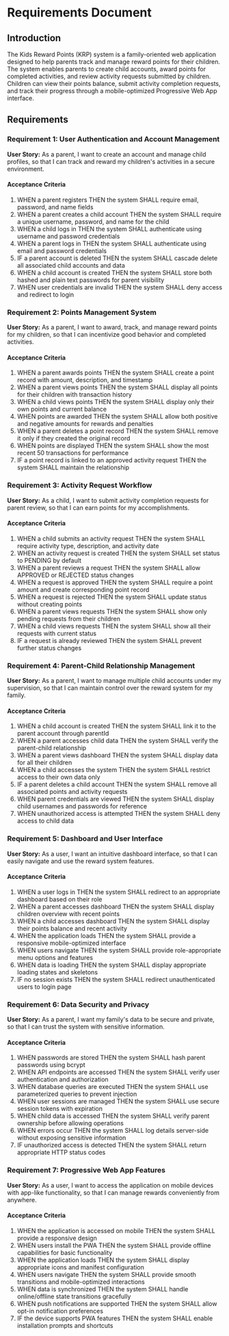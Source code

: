 # Requirements Document

## Introduction

The Kids Reward Points (KRP) system is a family-oriented web application designed to help parents track and manage reward points for their children. The system enables parents to create child accounts, award points for completed activities, and review activity requests submitted by children. Children can view their points balance, submit activity completion requests, and track their progress through a mobile-optimized Progressive Web App interface.

## Requirements

### Requirement 1: User Authentication and Account Management

**User Story:** As a parent, I want to create an account and manage child profiles, so that I can track and reward my children's activities in a secure environment.

#### Acceptance Criteria

1. WHEN a parent registers THEN the system SHALL require email, password, and name fields
2. WHEN a parent creates a child account THEN the system SHALL require a unique username, password, and name for the child
3. WHEN a child logs in THEN the system SHALL authenticate using username and password credentials
4. WHEN a parent logs in THEN the system SHALL authenticate using email and password credentials
5. IF a parent account is deleted THEN the system SHALL cascade delete all associated child accounts and data
6. WHEN a child account is created THEN the system SHALL store both hashed and plain text passwords for parent visibility
7. WHEN user credentials are invalid THEN the system SHALL deny access and redirect to login

### Requirement 2: Points Management System

**User Story:** As a parent, I want to award, track, and manage reward points for my children, so that I can incentivize good behavior and completed activities.

#### Acceptance Criteria

1. WHEN a parent awards points THEN the system SHALL create a point record with amount, description, and timestamp
2. WHEN a parent views points THEN the system SHALL display all points for their children with transaction history
3. WHEN a child views points THEN the system SHALL display only their own points and current balance
4. WHEN points are awarded THEN the system SHALL allow both positive and negative amounts for rewards and penalties
5. WHEN a parent deletes a point record THEN the system SHALL remove it only if they created the original record
6. WHEN points are displayed THEN the system SHALL show the most recent 50 transactions for performance
7. IF a point record is linked to an approved activity request THEN the system SHALL maintain the relationship

### Requirement 3: Activity Request Workflow

**User Story:** As a child, I want to submit activity completion requests for parent review, so that I can earn points for my accomplishments.

#### Acceptance Criteria

1. WHEN a child submits an activity request THEN the system SHALL require activity type, description, and activity date
2. WHEN an activity request is created THEN the system SHALL set status to PENDING by default
3. WHEN a parent reviews a request THEN the system SHALL allow APPROVED or REJECTED status changes
4. WHEN a request is approved THEN the system SHALL require a point amount and create corresponding point record
5. WHEN a request is rejected THEN the system SHALL update status without creating points
6. WHEN a parent views requests THEN the system SHALL show only pending requests from their children
7. WHEN a child views requests THEN the system SHALL show all their requests with current status
8. IF a request is already reviewed THEN the system SHALL prevent further status changes

### Requirement 4: Parent-Child Relationship Management

**User Story:** As a parent, I want to manage multiple child accounts under my supervision, so that I can maintain control over the reward system for my family.

#### Acceptance Criteria

1. WHEN a child account is created THEN the system SHALL link it to the parent account through parentId
2. WHEN a parent accesses child data THEN the system SHALL verify the parent-child relationship
3. WHEN a parent views dashboard THEN the system SHALL display data for all their children
4. WHEN a child accesses the system THEN the system SHALL restrict access to their own data only
5. IF a parent deletes a child account THEN the system SHALL remove all associated points and activity requests
6. WHEN parent credentials are viewed THEN the system SHALL display child usernames and passwords for reference
7. WHEN unauthorized access is attempted THEN the system SHALL deny access to child data

### Requirement 5: Dashboard and User Interface

**User Story:** As a user, I want an intuitive dashboard interface, so that I can easily navigate and use the reward system features.

#### Acceptance Criteria

1. WHEN a user logs in THEN the system SHALL redirect to an appropriate dashboard based on their role
2. WHEN a parent accesses dashboard THEN the system SHALL display children overview with recent points
3. WHEN a child accesses dashboard THEN the system SHALL display their points balance and recent activity
4. WHEN the application loads THEN the system SHALL provide a responsive mobile-optimized interface
5. WHEN users navigate THEN the system SHALL provide role-appropriate menu options and features
6. WHEN data is loading THEN the system SHALL display appropriate loading states and skeletons
7. IF no session exists THEN the system SHALL redirect unauthenticated users to login page

### Requirement 6: Data Security and Privacy

**User Story:** As a parent, I want my family's data to be secure and private, so that I can trust the system with sensitive information.

#### Acceptance Criteria

1. WHEN passwords are stored THEN the system SHALL hash parent passwords using bcrypt
2. WHEN API endpoints are accessed THEN the system SHALL verify user authentication and authorization
3. WHEN database queries are executed THEN the system SHALL use parameterized queries to prevent injection
4. WHEN user sessions are managed THEN the system SHALL use secure session tokens with expiration
5. WHEN child data is accessed THEN the system SHALL verify parent ownership before allowing operations
6. WHEN errors occur THEN the system SHALL log details server-side without exposing sensitive information
7. IF unauthorized access is detected THEN the system SHALL return appropriate HTTP status codes

### Requirement 7: Progressive Web App Features

**User Story:** As a user, I want to access the application on mobile devices with app-like functionality, so that I can manage rewards conveniently from anywhere.

#### Acceptance Criteria

1. WHEN the application is accessed on mobile THEN the system SHALL provide a responsive design
2. WHEN users install the PWA THEN the system SHALL provide offline capabilities for basic functionality
3. WHEN the application loads THEN the system SHALL display appropriate icons and manifest configuration
4. WHEN users navigate THEN the system SHALL provide smooth transitions and mobile-optimized interactions
5. WHEN data is synchronized THEN the system SHALL handle online/offline state transitions gracefully
6. WHEN push notifications are supported THEN the system SHALL allow opt-in notification preferences
7. IF the device supports PWA features THEN the system SHALL enable installation prompts and shortcuts